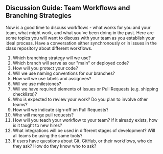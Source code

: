 ## Discussion Guide: Team Workflows and Branching Strategies

Now is a good time to discuss workflows - what works for you and your team, what might work, and what you've been doing in the past. Here are some topics you will want to discuss with your team as you establish your ideal process.  Have a conversation either synchronously or in issues in the class repository about different workflows.

1. Which branching strategy will we use?
1. Which branch will serve as our "main" or deployed code?
1. How will you protect your code?
1. Will we use naming conventions for our branches?
1. How will we use labels and assignees?
1. Will we use milestones?
1. Will we have required elements of Issues or Pull Requests (e.g. shipping checklists)?
1. Who is expected to review your work? Do you plan to involve other teams?
1. How will we indicate sign-off on Pull Requests?
1. Who will merge pull requests?
1. How will you teach your workflow to your team? If it already exists, how is it taught to new hires?
1. What integrations will be used in different stages of development? Will all teams be using the same tools?
1. If users have questions about Git, GitHub, or their workflows, who do they ask? How do they know who to ask?
